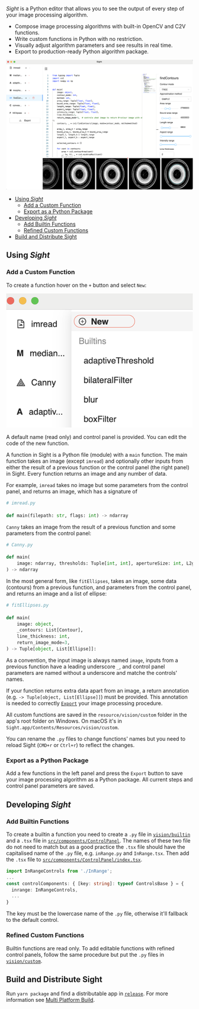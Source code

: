 _Sight_ is a Python editor that allows you to see the output of every step of your image processing algorithm.

- Compose image processing algorithms with built-in OpenCV and C2V functions.
- Write custom functions in Python with no restriction.
- Visually adjust algorithm parameters and see results in real time.
- Export to production-ready Python algorithm package.

![screenshot](screenshot.png)

<!-- TOC -->

- [Using _Sight_](#using-_sight_)
  - [Add a Custom Function](#add-a-custom-function)
  - [Export as a Python Package](#export-as-a-python-package)
- [Developing _Sight_](#developing-_sight_)
  - [Add Builtin Functions](#add-builtin-functions)
  - [Refined Custom Functions](#refined-custom-functions)
- [Build and Distribute Sight](#build-and-distribute-sight)

<!-- /TOC -->

## Using _Sight_

### Add a Custom Function

To create a function hover on the `+` button and select `New`:

![new function](newfunction.png)

A default name (read only) and control panel is provided. You can edit the code of the new function.

A function in Sight is a Python file (module) with a `main` function. The main function takes an image (except `imread`) and optionally other inputs from either the result of a previous function or the control panel (the right panel) in Sight. Every function returns an image and any number of data.

For example, `imread` takes no image but some parameters from the control panel, and returns an image, which has a signature of

```python
# imread.py

def main(filepath: str, flags: int) -> ndarray
```

`Canny` takes an image from the result of a previous function and some parameters from the control panel:

```python
# Canny.py

def main(
    image: ndarray, thresholds: Tuple[int, int], apertureSize: int, L2gradient: bool
) -> ndarray
```

In the most general form, like `fitEllipses`, takes an image, some data (contours) from a previous function, and parameters from the control panel, and returns an image and a list of ellipse:

```python
# fitEllipses.py

def main(
    image: object,
    _contours: List[Contour],
    line_thickness: int,
    return_image_mode=3,
) -> Tuple[object, List[Ellipse]]:
```

As a convention, the input image is always named `image`, inputs from a previous function have a leading underscore `_`, and control panel parameters are named without a underscore and matche the controls' names.

If your function returns extra data apart from an image, a return annotation (e.g. `-> Tuple[object, List[Ellipse]]`) must be provided. This annotation is needed to correctly [`Export`](#export-as-a-python-package) your image processing procedure.

All custom functions are saved in the `resource/vision/custom` folder in the app's root folder on Windows. On macOS it's in `Sight.app/Contents/Resources/vision/custom`.

You can rename the `.py` files to change functions' names but you need to reload Sight (`CMD+r` or `Ctrl+r`) to reflect the changes.

### Export as a Python Package

Add a few functions in the left panel and press the `Export` button to save your image processing algorithm as a Python package. All current steps and control panel parameters are saved.

## Developing _Sight_

### Add Builtin Functions

To create a builtin a function you need to create a `.py` file in [`vision/builtin`](vision/builtin) and a `.tsx` file in [`src/components/ControlPanel`](src/components/ControlPanel). The names of these two file do not need to match but as a good practice the `.tsx` file should have the capitalised name of the `.py` file, e.g. `inRange.py` and `InRange.tsx`. Then add the `.tsx` file to [`src/components/ControlPanel/index.tsx`](src/components/ControlPanel/index.tsx).

```ts
import InRangeControls from './InRange';
...
const controlComponents: { [key: string]: typeof ControlsBase } = {
  inrange: InRangeControls,
  ...
}
```

The key must be the lowercase name of the `.py` file, otherwise it'll fallback to the default control.

### Refined Custom Functions

Builtin functions are read only. To add editable functions with refined control panels, follow the same procedure but put the `.py` files in [`vision/custom`](vision/custom).

## Build and Distribute Sight

Run `yarn package` and find a distributable app in [`release`](release). For more information see [Multi Platform Build](https://www.electron.build/multi-platform-build).
